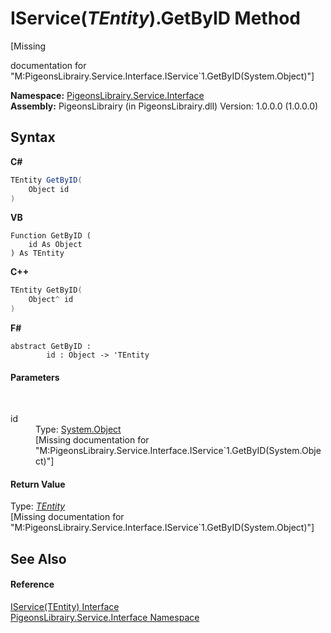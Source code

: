 # IService(*TEntity*).GetByID Method 
 

\[Missing <summary> documentation for "M:PigeonsLibrairy.Service.Interface.IService`1.GetByID(System.Object)"\]

**Namespace:**&nbsp;<a href="b0fc0eda-b7b1-0d3d-2267-0fd4766ff20d">PigeonsLibrairy.Service.Interface</a><br />**Assembly:**&nbsp;PigeonsLibrairy (in PigeonsLibrairy.dll) Version: 1.0.0.0 (1.0.0.0)

## Syntax

**C#**<br />
``` C#
TEntity GetByID(
	Object id
)
```

**VB**<br />
``` VB
Function GetByID ( 
	id As Object
) As TEntity
```

**C++**<br />
``` C++
TEntity GetByID(
	Object^ id
)
```

**F#**<br />
``` F#
abstract GetByID : 
        id : Object -> 'TEntity 

```


#### Parameters
&nbsp;<dl><dt>id</dt><dd>Type: <a href="http://msdn2.microsoft.com/en-us/library/e5kfa45b" target="_blank">System.Object</a><br />\[Missing <param name="id"/> documentation for "M:PigeonsLibrairy.Service.Interface.IService`1.GetByID(System.Object)"\]</dd></dl>

#### Return Value
Type: <a href="2968df4d-a1dc-aae6-f9e7-e1e48a569370">*TEntity*</a><br />\[Missing <returns> documentation for "M:PigeonsLibrairy.Service.Interface.IService`1.GetByID(System.Object)"\]

## See Also


#### Reference
<a href="2968df4d-a1dc-aae6-f9e7-e1e48a569370">IService(TEntity) Interface</a><br /><a href="b0fc0eda-b7b1-0d3d-2267-0fd4766ff20d">PigeonsLibrairy.Service.Interface Namespace</a><br />